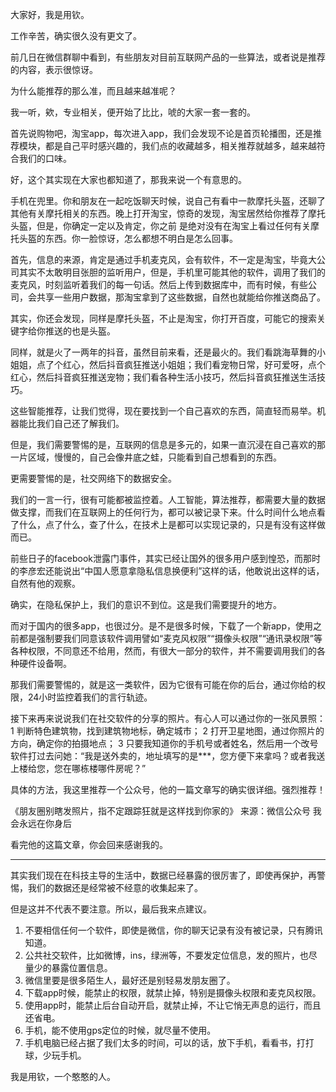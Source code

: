大家好，我是用钦。

工作辛苦，确实很久没有更文了。

前几日在微信群聊中看到，有些朋友对目前互联网产品的一些算法，或者说是推荐的内容，表示很惊讶。

为什么能推荐的那么准，而且越来越准呢？

我一听，欸，专业相关，便开始了比比，唬的大家一套一套的。

首先说购物吧，淘宝app，每次进入app，我们会发现不论是首页轮播图，还是推荐模块，都是自己平时感兴趣的，我们点的收藏越多，相关推荐就越多，越来越符合我们的口味。

好，这个其实现在大家也都知道了，那我来说一个有意思的。

手机在兜里。你和朋友在一起吃饭聊天时候，说自己有看中一款摩托头盔，还聊了其他有关摩托相关的东西。晚上打开淘宝，惊奇的发现，淘宝居然给你推荐了摩托头盔，但是，你确定一定以及肯定，你之前
是绝对没有在淘宝上看过任何有关摩托头盔的东西。你一脸惊讶，怎么都想不明白是怎么回事。

首先，信息的来源，肯定是通过手机麦克风，会有软件，不一定是淘宝，毕竟大公司其实不太敢明目张胆的监听用户，但是，手机里可能其他的软件，调用了我们的麦克风，时刻监听着我们的每一句话。然后上传到数据库中，而有时候，有些公司，会共享一些用户数据，那淘宝拿到了这些数据，自然也就能给你推送商品了。

其实，你还会发现，同样是摩托头盔，不止是淘宝，你打开百度，可能它的搜索关键字给你推送的也是头盔。

同样，就是火了一两年的抖音，虽然目前来看，还是最火的。我们看跳海草舞的小姐姐，点了个红心，然后抖音疯狂推送小姐姐；我们看宠物日常，好可爱呀，点个红心，然后抖音疯狂推送宠物；我们看各种生活小技巧，然后抖音疯狂推送生活技巧。

这些智能推荐，让我们觉得，现在要找到一个自己喜欢的东西，简直轻而易举。机器能比我们自己还了解我们。

但是，我们需要警惕的是，互联网的信息是多元的，如果一直沉浸在自己喜欢的那一片区域，慢慢的，自己会像井底之蛙，只能看到自己想看到的东西。

更需要警惕的是，社交网络下的数据安全。

我们的一言一行，很有可能都被监控着。人工智能，算法推荐，都需要大量的数据做支撑，而我们在互联网上的任何行为，都可以被记录下来。什么时间什么地点看了什么，点了什么，查了什么，在技术上是都可以实现记录的，只是有没有这样做而已。

前些日子的facebook泄露门事件，其实已经让国外的很多用户感到惶恐，而那时的李彦宏还能说出“中国人愿意拿隐私信息换便利”这样的话，他敢说出这样的话，自然有他的观察。

确实，在隐私保护上，我们的意识不到位。这是我们需要提升的地方。

而对于国内的很多app，也很过分。是不是很多时候，下载了一个新app，使用之前都是强制要我们同意该软件调用譬如“麦克风权限”“摄像头权限”“通讯录权限”等各种权限，不同意还不给用，然而，有很大一部分的软件，并不需要调用我们的各种硬件设备啊。

那我们需要警惕的，就是这一类软件，因为它很有可能在你的后台，通过你给的权限，24小时监控着我们的言行轨迹。


接下来再来说说我们在社交软件的分享的照片。有心人可以通过你的一张风景照：
1 判断特色建筑物，找到建筑物地标，确定城市；
2 打开卫星地图，通过你照片的方向，确定你的拍摄地点；
3 只要我知道你的手机号或者姓名，然后用一个改号软件打过去问她：“我是送外卖的，地址填写的是***，您方便下来拿吗？或者我送上楼给您，您在哪栋楼哪件房呢？”

具体的方法，我这里推荐一个公众号，他的一篇文章写的确实很详细。强烈推荐！

《朋友圈别瞎发照片，指不定跟踪狂就是这样找到你家的》
来源：微信公众号 我会永远在你身后

看完他的这篇文章，你会回来感谢我的。

--- 

其实我们现在在科技主导的生活中，数据已经暴露的很厉害了，即使再保护，再警惕，我们的数据还是经常被不经意的收集起来了。

但是这并不代表不要注意。所以，最后我来点建议。

1. 不要相信任何一个软件，即使是微信，你的聊天记录有没有被记录，只有腾讯知道。
2. 公共社交软件，比如微博，ins，绿洲等，不要发定位信息，发的照片，也尽量少的暴露位置信息。
3. 微信里要是很多陌生人，最好还是别轻易发朋友圈了。
4. 下载app时候，能禁止的权限，就禁止掉，特别是摄像头权限和麦克风权限。
5. 使用app时，能禁止后台自动开启，就禁止掉，不让它悄无声息的运行，而且还省电。
6. 手机，能不使用gps定位的时候，就尽量不使用。
7. 手机电脑已经占据了我们太多的时间，可以的话，放下手机，看看书，打打球，少玩手机。



我是用钦，一个​憨憨的人。​